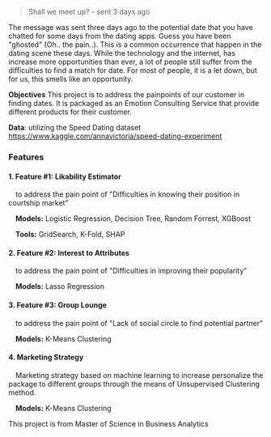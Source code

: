 > Shall we meet up? - sent 3 days ago 

The message was sent three days ago to the potential date that you have chatted for some days from the dating apps. Guess you have been "ghosted" (Oh.. the pain..). This is a common occurrence that happen in the dating scene these days. While the technology and the internet, has increase more opportunities than ever, a lot of people still suffer from the difficulties to find a match for date. For most of people, it is a let down, but for us, this smells like an opportunity.

**Objectives** This project is to address the painpoints of our customer in finding dates. It is packaged as an Emotion Consulting Service that provide different products for their customer. 

**Data**: utilizing the Speed Dating dataset https://www.kaggle.com/annavictoria/speed-dating-experiment

### Features

#### 1. Feature #1: Likability Estimator

&emsp;to address the pain point of "Difficulties in knowing their position in courtship market"

&emsp;**Models:** Logistic Regression, Decision Tree, Random Forrest, XGBoost

&emsp;**Tools:** GridSearch, K-Fold, SHAP

#### 2. Feature #2: Interest to Attributes

&emsp;to address the pain point of "Difficulties in improving their popularity"

&emsp;**Models:** Lasso Regression

#### 3. Feature #3: Group Lounge

&emsp;to address the pain point of "Lack of social circle to find potential partner"

&emsp;**Models:** K-Means Clustering

#### 4. Marketing Strategy

&emsp;Marketing strategy based on machine learning to increase personalize the package to different groups through the means of Unsupervised Clustering method. 

&emsp;**Models:** K-Means Clustering

This project is from Master of Science in Business Analytics
